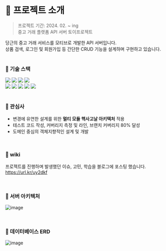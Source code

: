 # 🥕 프로젝트 소개

> 프로젝트 기간: 2024. 02. ~ ing <br>
> 중고 거래 플랫폼 API 서버 토이프로젝트 <br>

당근의 중고 거래 서비스를 모티브로 개발한 API 서버입니다. <br>
상품 검색, 로그인 및 회원가입 등 간단한 CRUD 기능을 설계하며 구현하고 있습니다. <br><br>


### 🔶 기술 스택

<div>
  <img src="https://img.shields.io/badge/Java 17-E38836?style=flat&logo=openJdk&logoColor=white">
  <img src="https://img.shields.io/badge/Spring Boot 3.2-00A109?style=flat&logo=springBoot&logoColor=white">
  <img src="https://img.shields.io/badge/Spring Data JPA-BAAE85?style=flat&logo=hibernate&logoColor=white">
  <img src="https://img.shields.io/badge/MySQL 8.0-08668E?style=flat&logo=mysql&logoColor=white">
  <br>
  <img src="https://img.shields.io/badge/Gradle 8-2CA467?style=flat&logo=Gradle&logoColor=white">
  <img src="https://img.shields.io/badge/JUnit5-2CA467?style=flat&logo=JUnit5&logoColor=white">
  <img src="https://img.shields.io/badge/Mockito-2CA467?style=flat&logo=Mockito&logoColor=white">
  <img src="https://img.shields.io/badge/JaCoCo-2CA467?style=flat&logo=Jacoco&logoColor=white">
  <img src="https://img.shields.io/badge/Spring REST Docs-00A109?style=flat&logo=spring&logoColor=white">
</div><br>

### 🔶 관심사
- 변경에 유연한 설계를 위한 **멀티 모듈 헥사고날 아키텍처** 적용
- 테스트 코드 작성, 커버리지 측정 및 라인, 브랜치 커버리지 80% 달성
- 도메인 중심의 객체지향적인 설계 및 개발
<br>

### 🔶 wiki
프로젝트를 진행하며 발생했던 이슈, 고민, 학습을 블로그에 포스팅 했습니다. <br>
https://url.kr/uy2dkf

<br>

### 🔶 서버 아키텍처
![image](https://github.com/f-lab-edu/used-trading-market/assets/96504592/18e526d5-5f70-4638-acb0-7449a2dec709)

<br>

### 🔶 데이터베이스 ERD
![image](https://github.com/f-lab-edu/used-trading-market/assets/96504592/5069b994-f673-4716-aba1-ac63dd1e0bd8)


<br>
